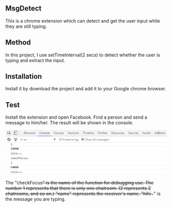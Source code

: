 ## MsgDetect
This is a chrome extension which can detect and get the user input while they are still typing.

## Method
In this project, I use setTimeInterval(2 secs) to detect whether the user is typing and extract the input.

## Installation
Install it by download the project and add it to your Google chrome browser.

## Test
Install the extension and open Facebook. Find a person and send a message to him/her.
The result will be shown in the console.

![Alt text](https://github.com/blureze/MsgDetect/blob/master/snapshot.png)

The "checkFocus~~" is the name of the function for debugging use.
The number 1 represents that there is only one chatroom. (2 represents 2 chatrooms, and so on.)
"name" represents the receiver's name.
"hihi~~~" is the message you are typing.

